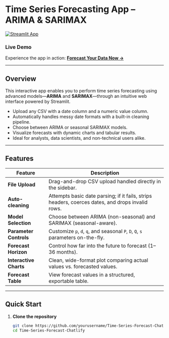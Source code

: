 # Time Series Forecasting App  – ARIMA & SARIMAX

[![Streamlit App](https://static.streamlit.io/badges/streamlit_badge_black_white.svg)](https://time-series-forecast-chatlify-akx.streamlit.app/)

###  Live Demo  
Experience the app in action: [**Forecast Your Data Now →**](https://time-series-forecast-chatlify-akx.streamlit.app/)

---

##  Overview  
This interactive app enables you to perform time series forecasting using advanced models—**ARIMA** and **SARIMAX**—through an intuitive web interface powered by Streamlit.

-  Upload any CSV with a date column and a numeric value column.
-  Automatically handles messy date formats with a built-in cleaning pipeline.
-  Choose between ARIMA or seasonal SARIMAX models.
-  Visualize forecasts with dynamic charts and tabular results.
-  Ideal for analysts, data scientists, and non-technical users alike.

---

##  Features

| Feature                | Description                                                                 |
|------------------------|-----------------------------------------------------------------------------|
| **File Upload**         | Drag-and-drop CSV upload handled directly in the sidebar.                   |
| **Auto-cleaning**       | Attempts basic date parsing; if it fails, strips headers, coerces dates, and drops invalid rows. |
| **Model Selection**     | Choose between ARIMA (non-seasonal) and SARIMAX (seasonal-aware).           |
| **Parameter Controls**  | Customize `p`, `d`, `q`, and seasonal `P`, `D`, `Q`, `s` parameters on-the-fly. |
| **Forecast Horizon**    | Control how far into the future to forecast (1–36 months).                  |
| **Interactive Charts**  | Clean, wide-format plot comparing actual values vs. forecasted values.       |
| **Forecast Table**      | View forecast values in a structured, exportable table.                     |

---

##  Quick Start

1. **Clone the repository**  
   ```bash
   git clone https://github.com/yourusername/Time-Series-Forecast-Chatlify.git
   cd Time-Series-Forecast-Chatlify
